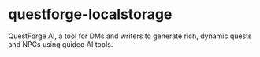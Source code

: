 # questforge-localstorage
QuestForge AI, a tool for DMs and writers to generate rich, dynamic quests and NPCs using guided AI tools.

